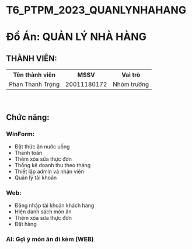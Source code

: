 # T6_PTPM_2023_QUANLYNHAHANG
<h1>Đồ Án: QUẢN LÝ NHÀ HÀNG</h1>
<h2>THÀNH VIÊN:</h2>
<table>
  <tr>
    <th>Tên thành viên</th>
    <th>MSSV</th>
    <th>Vai trò</th>
  </tr>
  <tr>
    <td>Phan Thanh Trọng</td>
    <td>20011180172</td>
    <td>Nhóm trưởng</td>
  </tr>
</table>
<br/>
<h2>Chức năng:</h2>
<h3>WinForm:</h3>
<ul>
  <li>Đặt thức ăn nước uống </li>
  <li>Thanh toán</li>
  <li>Thêm xóa sửa thực đơn</li>
  <li>Thống kê doanh thu theo tháng</li>
  <li>Thiết lập admin và nhân viên</li>
  <li>Quản lý tài khoản</li>
</ul>
<h3>Web:</h3>
<ul>
  <li>Đăng nhập tài khoản khách hàng</li>
  <li>Hiện danh sách món ăn</li>
  <li>Thêm xóa sửa thực đơn</li>
  <li>Đặt hàng</li>
</ul>
<h3>AI: Gợi ý món ăn đi kèm (WEB)</h3>

